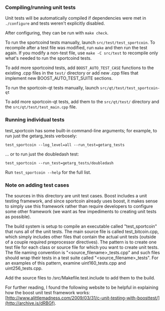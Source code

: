 ### Compiling/running unit tests

Unit tests will be automatically compiled if dependencies were met in `./configure`
and tests weren't explicitly disabled.

After configuring, they can be run with `make check`.

To run the sportcoind tests manually, launch `src/test/test_sportcoin`. To recompile
after a test file was modified, run `make` and then run the test again. If you
modify a non-test file, use `make -C src/test` to recompile only what's needed
to run the sportcoind tests.

To add more sportcoind tests, add `BOOST_AUTO_TEST_CASE` functions to the existing
.cpp files in the `test/` directory or add new .cpp files that
implement new BOOST_AUTO_TEST_SUITE sections.

To run the sportcoin-qt tests manually, launch `src/qt/test/test_sportcoin-qt`

To add more sportcoin-qt tests, add them to the `src/qt/test/` directory and
the `src/qt/test/test_main.cpp` file.

### Running individual tests

test_sportcoin has some built-in command-line arguments; for
example, to run just the getarg_tests verbosely:

    test_sportcoin --log_level=all --run_test=getarg_tests

... or to run just the doubledash test:

    test_sportcoin --run_test=getarg_tests/doubledash

Run `test_sportcoin --help` for the full list.

### Note on adding test cases

The sources in this directory are unit test cases.  Boost includes a
unit testing framework, and since sportcoin already uses boost, it makes
sense to simply use this framework rather than require developers to
configure some other framework (we want as few impediments to creating
unit tests as possible).

The build system is setup to compile an executable called "test_sportcoin"
that runs all of the unit tests.  The main source file is called
test_bitcoin.cpp, which simply includes other files that contain the
actual unit tests (outside of a couple required preprocessor
directives).  The pattern is to create one test file for each class or
source file for which you want to create unit tests.  The file naming
convention is "<source_filename>_tests.cpp" and such files should wrap
their tests in a test suite called "<source_filename>_tests".  For an
examples of this pattern, examine uint160_tests.cpp and
uint256_tests.cpp.

Add the source files to /src/Makefile.test.include to add them to the build.

For further reading, I found the following website to be helpful in
explaining how the boost unit test framework works:
[http://www.alittlemadness.com/2009/03/31/c-unit-testing-with-boosttest/](http://archive.is/dRBGf).
